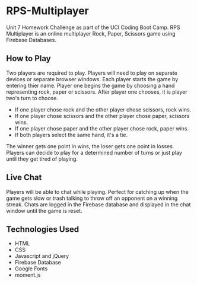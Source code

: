 # RPS-Multiplayer

Unit 7 Homework Challenge as part of the UCI Coding Boot Camp. RPS Multiplayer is an online multiplayer Rock, Paper, Scissors game using Firebase Databases. 

## How to Play

Two players are required to play. Players will need to play on separate devices or separate browser windows. Each player starts the game by entering thier name. Player one begins the game by choosing a hand representing rock, paper or scissors. After player one chooses, it is player two's turn to choose.

* If one player chose rock and the other player chose scissors, rock wins.
* If one player chose scissors and the other player chose paper, scissors wins.
* If one player chose paper and the other player chose rock, paper wins.
* If both players select the same hand, it's a tie.

The winner gets one point in wins, the loser gets one point in losses. Players can decide to play for a determined number of turns or just play until they get tired of playing.

## Live Chat

Players will be able to chat while playing. Perfect for catching up when the game gets slow or trash talking to throw off an opponent on a winning streak. Chats are logged in the Firebase database and displayed in the chat window until the game is reset. 

## Technologies Used

* HTML
* CSS
* Javascript and jQuery
* Firebase Database
* Google Fonts
* moment.js